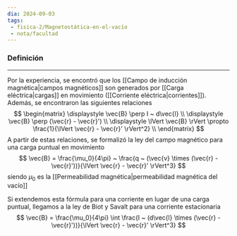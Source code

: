 ```yaml
---
dia: 2024-09-03
tags: 
 - fisica-2/Magnetostática-en-el-vacío
 - nota/facultad
---
```

### Definición
---
Por la experiencia, se encontró que los [[Campo de inducción magnética|campos magnéticos]] son generados por [[Carga eléctrica|cargas]] en movimiento ([[Corriente eléctrica|corrientes]]). Además, se encontraron las siguientes relaciones $$ \begin{matrix} 
\displaystyle \vec{B} \perp I ~ d\vec{l} \\
\displaystyle \vec{B} \perp (\vec{r} - \vec{r}') \\
\displaystyle \lVert \vec{B} \rVert \propto \frac{1}{\lVert \vec{r} - \vec{r}' \rVert^2} \\
\end{matrix} $$
A partir de estas relaciones, se formalizó la ley del campo magnético para una carga puntual en movimiento $$ \vec{B} = \frac{\mu_0}{4\pi} ~ \frac{q ~ (\vec{v} \times (\vec{r} - \vec{r}'))}{\lVert \vec{r} - \vec{r}' \rVert^3} $$ siendo $\mu_0$ es la [[Permeabilidad magnética|permeabilidad magnética del vacío]]

Si extendemos esta fórmula para una corriente en lugar de una carga puntual, llegamos a la ley de Biot y Savalt para una corriente estacionaria $$ \vec{B} = \frac{\mu_0}{4\pi} \int \frac{I ~ (d\vec{l} \times (\vec{r} - \vec{r}'))}{\lVert \vec{r} - \vec{r}' \rVert^3} $$
